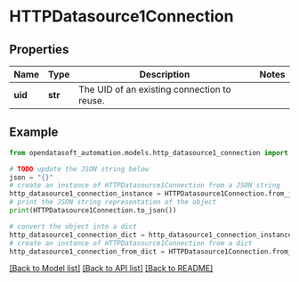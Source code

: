 # HTTPDatasource1Connection


## Properties

Name | Type | Description | Notes
------------ | ------------- | ------------- | -------------
**uid** | **str** | The UID of an existing connection to reuse. | 

## Example

```python
from opendatasoft_automation.models.http_datasource1_connection import HTTPDatasource1Connection

# TODO update the JSON string below
json = "{}"
# create an instance of HTTPDatasource1Connection from a JSON string
http_datasource1_connection_instance = HTTPDatasource1Connection.from_json(json)
# print the JSON string representation of the object
print(HTTPDatasource1Connection.to_json())

# convert the object into a dict
http_datasource1_connection_dict = http_datasource1_connection_instance.to_dict()
# create an instance of HTTPDatasource1Connection from a dict
http_datasource1_connection_from_dict = HTTPDatasource1Connection.from_dict(http_datasource1_connection_dict)
```
[[Back to Model list]](../README.md#documentation-for-models) [[Back to API list]](../README.md#documentation-for-api-endpoints) [[Back to README]](../README.md)


